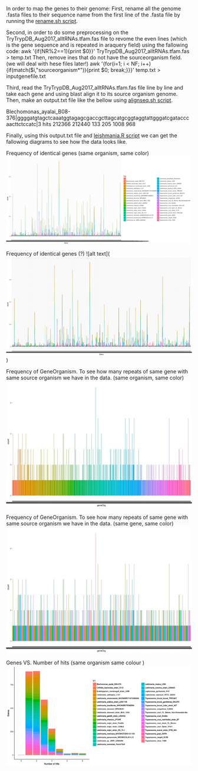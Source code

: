 

In order to map the genes to their genome:
First, rename all the genome .fasta files to their sequence name from the first line of the .fasta file by running the [rename.sh script](https://github.com/fhadinezhadUC/leshmania/blob/master/editNames.sh).  

Second, in order to do some preprocessing on the TryTrypDB_Aug2017_alltRNAs.tfam.fas file to revome the even lines (which is the gene sequence and is repeated in araquery field) using the fallowing code:
awk '{if(NR%2==1){print $0}}' TryTrypDB_Aug2017_alltRNAs.tfam.fas > temp.txt
Then, remove ines that do not have the sourceorganism field. (we will deal with hese files later!) 
awk '{for(i=1; i < NF; i++){if(match($i,"sourceorganism*")){print $0; break;}}}' temp.txt > inputgenefile.txt

Third, read the TryTrypDB_Aug2017_alltRNAs.tfam.fas file line by line and take each gene and using blast align it to its source organism genome. Then, make an output.txt file like the bellow using [alignseq.sh script](https://github.com/fhadinezhadUC/leshmania/blob/master/alignseq.sh).

Blechomonas_ayalai_B08-376|ggggatgtagctcaaatggtagagcgaccgcttagcatgcggtaggtattgggatcgatacccaacttctccatc|3 hits
212366 212440
133 205
1008 968

Finally, using this output.txt file and [leishmania.R script](https://github.com/fhadinezhadUC/leshmania/blob/master/leishmania.R) we can get the fallowing diagrams to see how the data looks like.

Frequency of identical genes (same organism, same color)
![alt text](https://github.com/fhadinezhadUC/leshmania/blob/master/figures/genes2.jpeg)

Frequency of identical genes (?)
![alt text](![alt text](https://github.com/fhadinezhadUC/leshmania/blob/master/figures/Genes.jpeg))

Frequency of GeneOrganism. To see how many repeats of same gene with same source organism we have in the data. (same organism, same color)
![alt text](https://github.com/fhadinezhadUC/leshmania/blob/master/figures/p1org.jpeg)

Frequency of GeneOrganism. To see how many repeats of same gene with same source organism we have in the data. (same gene, same color)
![alt text](https://github.com/fhadinezhadUC/leshmania/blob/master/figures/pgene.jpeg)

Genes VS. Number of hits (same organism same colour )
![alt text](https://github.com/fhadinezhadUC/leshmania/blob/master/figures/NumberofHits.svg)



